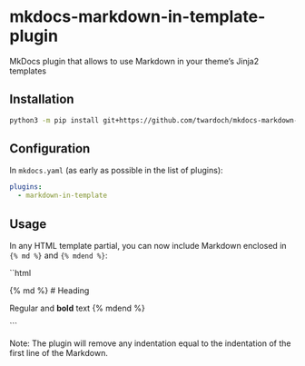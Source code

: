 # mkdocs-markdown-in-template-plugin

MkDocs plugin that allows to use Markdown in your theme’s Jinja2 templates

## Installation

```bash
python3 -m pip install git+https://github.com/twardoch/mkdocs-markdown-in-template-plugin
```

## Configuration

In `mkdocs.yaml` (as early as possible in the list of plugins):

```yaml
plugins:
  - markdown-in-template
```

## Usage

In any HTML template partial, you can now include Markdown enclosed in `{% md %}` and `{% mdend %}`:

``html
<article>
{% md %}
# Heading

Regular and **bold** text
{% mdend %}
</article>
```

Note: The plugin will remove any indentation equal to the indentation of the first line of the Markdown.

